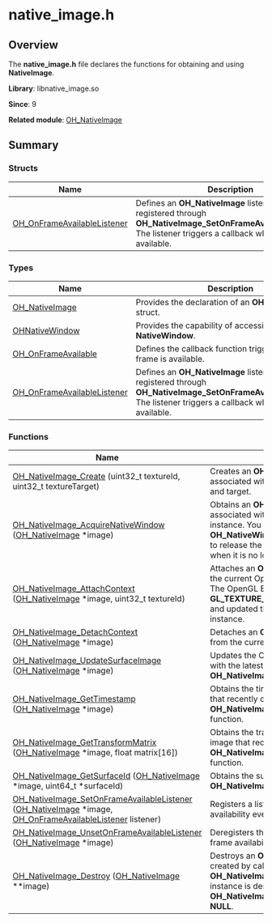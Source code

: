 # native_image.h


## Overview

The **native_image.h** file declares the functions for obtaining and using **NativeImage**.

**Library**: libnative_image.so

**Since**: 9

**Related module**: [OH_NativeImage](_o_h___native_image.md)


## Summary


### Structs

| Name| Description|
| -------- | -------- |
| [OH_OnFrameAvailableListener](_o_h___on_frame_available_listener.md) | Defines an **OH_NativeImage** listener, which is registered through **OH_NativeImage_SetOnFrameAvailableListener**. The listener triggers a callback when a frame is available.|


### Types

| Name| Description|
| -------- | -------- |
| [OH_NativeImage](_o_h___native_image.md#oh_nativeimage) | Provides the declaration of an **OH_NativeImage** struct.|
| [OHNativeWindow](_o_h___native_image.md#ohnativewindow) | Provides the capability of accessing the **NativeWindow**.|
| [OH_OnFrameAvailable](_o_h___native_image.md#oh_onframeavailable) | Defines the callback function triggered when a frame is available.|
| [OH_OnFrameAvailableListener](_o_h___native_image.md#oh_onframeavailablelistener) | Defines an **OH_NativeImage** listener, which is registered through **OH_NativeImage_SetOnFrameAvailableListener**. The listener triggers a callback when a frame is available.|


### Functions

| Name| Description|
| -------- | -------- |
| [OH_NativeImage_Create](_o_h___native_image.md#oh_nativeimage_create) (uint32_t textureId, uint32_t textureTarget) | Creates an **OH_NativeImage** instance to be associated with the OpenGL ES texture ID and target.|
| [OH_NativeImage_AcquireNativeWindow](_o_h___native_image.md#oh_nativeimage_acquirenativewindow) ([OH_NativeImage](_o_h___native_image.md#oh_nativeimage) \*image) | Obtains an **OHNativeWindow** instance associated with an **OH_NativeImage** instance. You need to call **OH_NativeWindow_DestroyNativeWindow** to release the **OHNativeWindow** instance when it is no longer required. |
| [OH_NativeImage_AttachContext](_o_h___native_image.md#oh_nativeimage_attachcontext) ([OH_NativeImage](_o_h___native_image.md#oh_nativeimage) \*image, uint32_t textureId) | Attaches an **OH_NativeImage** instance to the current OpenGL ES context.<br>The OpenGL ES texture will be bound to an **GL_TEXTURE_EXTERNAL_OES** instance and updated through the **OH_NativeImage** instance.|
| [OH_NativeImage_DetachContext](_o_h___native_image.md#oh_nativeimage_detachcontext) ([OH_NativeImage](_o_h___native_image.md#oh_nativeimage) \*image) | Detaches an **OH_NativeImage** instance from the current OpenGL ES context.|
| [OH_NativeImage_UpdateSurfaceImage](_o_h___native_image.md#oh_nativeimage_updatesurfaceimage) ([OH_NativeImage](_o_h___native_image.md#oh_nativeimage) \*image) | Updates the OpenGL ES texture associated with the latest frame through an **OH_NativeImage** instance.|
| [OH_NativeImage_GetTimestamp](_o_h___native_image.md#oh_nativeimage_gettimestamp) ([OH_NativeImage](_o_h___native_image.md#oh_nativeimage) \*image) | Obtains the timestamp of the texture image that recently called the **OH_NativeImage_UpdateSurfaceImage** function.|
| [OH_NativeImage_GetTransformMatrix](_o_h___native_image.md#oh_nativeimage_gettransformmatrix) ([OH_NativeImage](_o_h___native_image.md#oh_nativeimage) \*image, float matrix[16]) | Obtains the transform matrix of the texture image that recently called the **OH_NativeImage_UpdateSurfaceImage** function.|
| [OH_NativeImage_GetSurfaceId](_o_h___native_image.md#oh_nativeimage_getsurfaceid) ([OH_NativeImage](_o_h___native_image.md#oh_nativeimage) \*image, uint64_t \*surfaceId) | Obtains the surface ID of an **OH_NativeImage** instance.|
| [OH_NativeImage_SetOnFrameAvailableListener](_o_h___native_image.md#oh_nativeimage_setonframeavailablelistener) ([OH_NativeImage](_o_h___native_image.md#oh_nativeimage) \*image, [OH_OnFrameAvailableListener](_o_h___on_frame_available_listener.md) listener) | Registers a listener to listen for frame availability events.|
| [OH_NativeImage_UnsetOnFrameAvailableListener](_o_h___native_image.md#oh_nativeimage_unsetonframeavailablelistener) ([OH_NativeImage](_o_h___native_image.md#oh_nativeimage) \*image) | Deregisters the listener used to listen for frame availability events.|
| [OH_NativeImage_Destroy](_o_h___native_image.md#oh_nativeimage_destroy) ([OH_NativeImage](_o_h___native_image.md#oh_nativeimage) \*\*image) | Destroys an **OH_NativeImage** instance created by calling **OH_NativeImage_Create**. After the instance is destroyed, the pointer to the **OH_NativeImage** instance is assigned **NULL**.|

